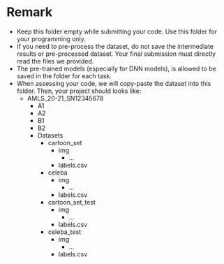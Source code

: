# Remark

+ Keep this folder empty while submitting your code. Use this folder for your programming only.
+ If you need to pre-process the dataset, do not save the intermediate results or pre-processed dataset. Your final submission must directly read the files we provided. 
+ The pre-trained models (especially for DNN models), is allowed to be saved in the folder for each task. 
+ When assessing your code, we will copy-paste the dataset into this folder. Then, your project should looks like:
  + AMLS_20-21_SN12345678
    + A1
    + A2
    + B1
    + B2
    + Datasets
      - cartoon_set
        - img
          - ...
        - labels.csv
      - celeba
        - img
          - ...
        - labels.csv
      - cartoon_set_test
        - img
          - ...
        - labels.csv
      - celeba_test
        - img
          - ...
        - labels.csv

